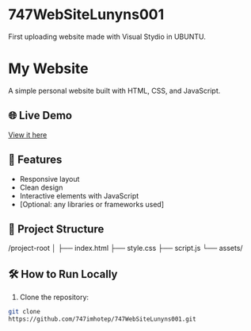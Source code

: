 # 747WebSiteLunyns001
First uploading website made with Visual Stydio in UBUNTU. 



# My Website
A simple personal website built with HTML, CSS, and JavaScript.



## 🌐 Live Demo
[View it here](https://747imhotep.github.io/your-repo-name/)



## 🚀 Features
- Responsive layout
- Clean design
- Interactive elements with JavaScript
- [Optional: any libraries or frameworks used]



## 📁 Project Structure
/project-root
│
├── index.html
├── style.css
├── script.js
└── assets/



## 🛠️ How to Run Locally
1. Clone the repository:

```bash
git clone 
https://github.com/747imhotep/747WebSiteLunyns001.git



